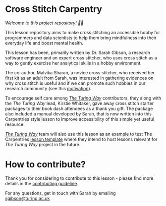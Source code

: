 # Cross Stitch Carpentry

*Welcome to this project repository! 🎉🎉*

This lesson repository aims to make cross stitching an accessible hobby for programmers and data scientists to help them bring mindfulness into their everyday life and boost mental health.

This lesson has been, primarily written by Dr. Sarah Gibson, a research software engineer and an expert cross stitcher, who uses cross stitch as a way to gently exercise her analytical skills in a hobby environment.

The co-author, Malvika Sharan, a novice cross stitcher, who received her first kit as an adult from Sarah, was interested in gathering evidences on why cross stitch is useful and if we can promote such hobbies in our research community (see this [motivation](https://sgibson91.github.io/cross-stitch-carpentry/motivation/index.html)).

To encourage self care among [_The Turing Way_](https://github.com/alan-turing-institute/the-turing-way) contributors, they along with the _The Turing Way_ lead, Kirstie Whitaker, gave away cross stitch starter packages to their book dash attendees as a thank you gift. 
The package also included a manual developed by Sarah, that is now written into this Carpentries style lesson to improve accessibility of this simple yet useful resource.

[_The Turing Way_](https://github.com/alan-turing-institute/the-turing-way) team will also use this lesson as an example to test The Carpentries [lesson template](https://github.com/carpentries/lesson-example) where they intend to host lessons relevant for _The Turing Way_ project in the future.

# How to contribute?

Thank you for considering to contribute to this lesson - please find more details in the [contributing guideline](https://github.com/sgibson91/cross-stitch-carpentry/blob/gh-pages/CONTRIBUTING.md).

For any questions, get in touch with Sarah by emailing [sgibson@turing.ac.uk](mailto:sgibson@turing.ac.uk)
